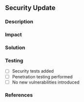 ## Security Update

### Description
<!-- Brief description of security issue (be careful not to expose vulnerabilities) -->

### Impact
<!-- Who/what is affected? -->

### Solution
<!-- How does this PR address the security issue? -->

### Testing
- [ ] Security tests added
- [ ] Penetration testing performed
- [ ] No new vulnerabilities introduced

### References
<!-- Link to security advisories if applicable -->

